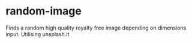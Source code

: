 # random-image
Finds a random high quality royalty free image depending on dimensions input. Utilising unsplash.it
